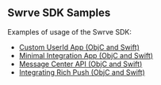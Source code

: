 Swrve SDK Samples
-----------------
Examples of usage of the Swrve SDK:

- [Custom UserId App (ObjC and Swift)](CustomUserId)
- [Minimal Integration App (ObjC and Swift)](MinimalIntegrationSample)
- [Message Center API (ObjC and Swift)](MessageCenterSample)
- [Integrating Rich Push (ObjC and Swift)](RichPushSample)

